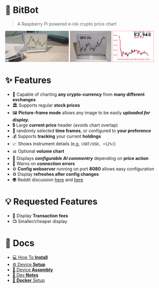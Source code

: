 # 🤖 **BitBot**
> A Raspberry Pi powered e-ink crypto price chart
<div>
    <img height="100" src="docs/images/bit-bot.jpg">
    <img height="100" src="docs/images/bitbot-v2.png">
    <img height="100" src="docs/images/last_display.png">
</div>

# ✨ Features
 - 🏦 Capable of charting **any crypto-currency** from **many different exchanges**
 - 🏛️ Supports regular **stock prices**
 - 🖼️ **Picture-frame mode** allows any image to be easily ***uploaded for display.***
 - 💲 Large **current price** header (avoids chart overlap) 
 - 🎲 randomly selected **time frames**, or configured to **your preference**
 - 💰 Supports **tracking** your current **holdings** 
 - 📈 Shows instrument details (e,g, ```(XBT/USD, +12%)```)
 - 📊 Optional **volume chart** 
 - 💬 Displays ***configurable AI commentry*** depending on **price action**
 - 📡 Warns on **connection errors**
 - ⚙️ **Config webserver** running on port **8080** allows easy configuration
 - ♻️ Display **refreshes after config changes** 
 - 👽 Reddit discussion [here](https://www.reddit.com/r/raspberry_pi/comments/mrne5p/my_eink_cryptowatcher/) and [here](https://old.reddit.com/r/raspberry_pi/comments/s3dnnn/i_made_an_aluminium_stand_for_an_eink_display/)

# 💡 Requested Features
 - 💸 Display **Transaction fees**
 - 📺 Smaller/cheaper display

# 📝 Docs
 - [💻 How To **Install**](docs/app_install.md)  
 - [⚙️ Device **Setup**](docs/device_setup.md)  
 - [🔗 Device **Assembly**](docs/device_assembly.md)  
 - [📒 Dev **Notes**](docs/development.md)   
 - [🐋 **Docker** Setup](docs/docker_installation.md)  
